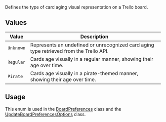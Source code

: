 Defines the type of card aging visual representation on a Trello board.

## Values
| Value | Description |
| --- | --- |
| `Unknown` | Represents an undefined or unrecognized card aging type retrieved from the Trello API. |
| `Regular` | Cards age visually in a regular manner, showing their age over time. |
| `Pirate` | Cards age visually in a pirate-themed manner, showing their age over time. |

## Usage
This enum is used in the [BoardPreferences](BoardPreferences) class and the [UpdateBoardPreferencesOptions](UpdateBoardPreferencesOptions) class.
